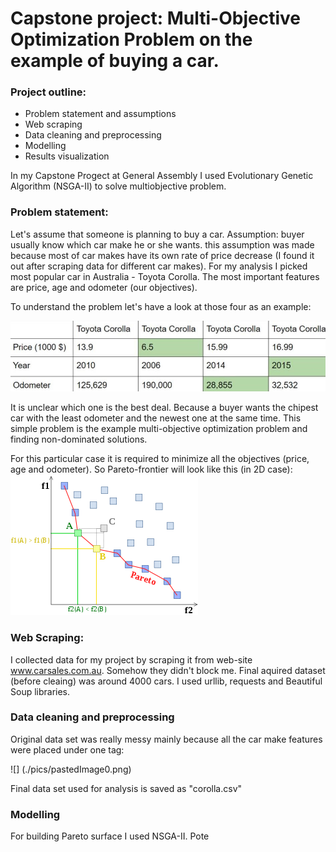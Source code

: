 # Capstone project: Multi-Objective Optimization Problem on the example of buying a car.

### Project outline:

- Problem statement and assumptions
- Web scraping 
- Data cleaning and preprocessing
- Modelling
- Results visualization

In my Capstone Progect at General Assembly I used Evolutionary Genetic Algorithm (NSGA-II) to solve multiobjective problem.

### Problem statement:
Let's assume that someone is planning to buy a car. Assumption: buyer usually know which car make he or she wants. this assumption was made because most of car makes have its own rate of price decrease (I found it out after scraping data for different car makes). For my analysis I picked most popular car in Australia - Toyota Corolla. The most important features are price, age and odometer (our objectives). 

To understand the problem let's have a look at those four as an example:

![](./pics/table.jpg)


It is unclear which one is the best deal. Because a buyer wants the chipest car with the least odometer and the newest one at the same time. This simple problem is the example multi-objective optimization problem and finding non-dominated solutions.

For this particular case it is required to minimize all the objectives (price, age and odometer). So Pareto-frontier will look like this (in 2D case):
![](./pics/300px-Front_pareto.svg.png)

### Web Scraping:

I collected data for my project by scraping it from web-site www.carsales.com.au. Somehow they didn't block me. Final aquired dataset (before cleaing) was around 4000 cars. I used urllib, requests and Beautiful Soup libraries.

### Data cleaning and preprocessing

Original data set was really messy mainly because all the car make features were placed under one tag:
 
![] (./pics/pastedImage0.png)

Final data set used for analysis is saved as "corolla.csv"

### Modelling

For building Pareto surface I used NSGA-II. Pote 
